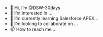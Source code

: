 - 👋 Hi, I’m @DSW-30days
- 👀 I’m interested in ...
- 🌱 I’m currently learning Salesforce APEX...
- 💞️ I’m looking to collaborate on ...
- 📫 How to reach me ...

<!---
DSW-30days/DSW-30days is a ✨ special ✨ repository because its `README.md` (this file) appears on your GitHub profile.
You can click the Preview link to take a look at your changes.
--->
